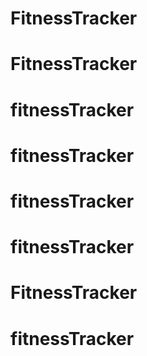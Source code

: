 # FitnessTracker
# FitnessTracker
# fitnessTracker
# fitnessTracker
# fitnessTracker
# fitnessTracker
# FitnessTracker
# fitnessTracker
